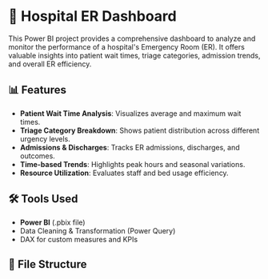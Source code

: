 # 🏥 Hospital ER Dashboard

This Power BI project provides a comprehensive dashboard to analyze and monitor the performance of a hospital's Emergency Room (ER). It offers valuable insights into patient wait times, triage categories, admission trends, and overall ER efficiency.

## 📊 Features

- **Patient Wait Time Analysis**: Visualizes average and maximum wait times.
- **Triage Category Breakdown**: Shows patient distribution across different urgency levels.
- **Admissions & Discharges**: Tracks ER admissions, discharges, and outcomes.
- **Time-based Trends**: Highlights peak hours and seasonal variations.
- **Resource Utilization**: Evaluates staff and bed usage efficiency.

## 🛠️ Tools Used

- **Power BI** (.pbix file)
- Data Cleaning & Transformation (Power Query)
- DAX for custom measures and KPIs

## 📂 File Structure

